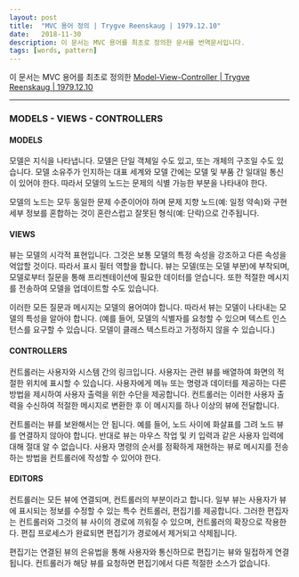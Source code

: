 ```yaml
---
layout: post
title:  "MVC 용어 정의 | Trygve Reenskaug | 1979.12.10"
date:   2018-11-30
description: 이 문서는 MVC 용어를 최초로 정의한 문서를 번역문서입니다.
tags: [words, pattern]
---
```


이 문서는 MVC 용어를 최초로 정의한 [Model-View-Controller | Trygve Reenskaug | 1979.12.10](http://heim.ifi.uio.no/~trygver/2007/MVC_Originals.pdf)

---

### MODELS - VIEWS - CONTROLLERS
#### MODELS
모델은 지식을 나타냅니다. 모델은 단일 객체일 수도 있고, 또는 개체의 구조일 수도 있습니다. 
모델 소유주가 인지하는 대표 세계와 모델 간에는 모델 및 부품 간 일대일 통신이 있어야 한다.
따라서 모델의 노드는 문제의 식별 가능한 부분을 나타내야 한다.

모델의 노드는 모두 동일한 문제 수준이어야 하며 문제 지향 노드(예: 일정 약속)와 구현 세부 정보를 혼합하는 것이 혼란스럽고 잘못된 형식(예: 단락)으로 간주됩니다.

#### VIEWS
뷰는 모델의 시각적 표현입니다. 그것은 보통 모델의 특정 속성을 강조하고 다른 속성을 억압할 것이다. 따라서 표시 필터 역할을 합니다.
뷰는 모델(또는 모델 부분)에 부착되며, 모델로부터 질문을 통해 프리젠테이션에 필요한 데이터를 얻습니다. 또한 적절한 메시지를 전송하여 모델을 업데이트할 수도 있습니다.

이러한 모든 질문과 메시지는 모델의 용어여야 합니다. 따라서 뷰는 모델이 나타내는 모델의 특성을 알아야 합니다.
(예를 들어, 모델의 식별자를 요청할 수 있으며 텍스트 인스턴스를 요구할 수 있습니다. 모델이 클래스 텍스트라고 가정하지 않을 수 있습니다.)

#### CONTROLLERS
컨트롤러는 사용자와 시스템 간의 링크입니다. 사용자는 관련 뷰를 배열하여 화면의 적절한 위치에 표시할 수 있습니다. 사용자에게 메뉴 또는 명령과 데이터를 제공하는 다른 방법을 제시하여 사용자 출력을 위한 수단을 제공합니다. 컨트롤러는 이러한 사용자 출력을 수신하여 적절한 메시지로 변환한 후 이 메시지를 하나 이상의 뷰에 전달합니다.

컨트롤러는 뷰를 보완해서는 안 됩니다. 예를 들어, 노드 사이에 화살표를 그려 노드 뷰를 연결하지 않아야 합니다.
반대로 뷰는 마우스 작업 및 키 입력과 같은 사용자 입력에 대해 절대 알 수 없습니다. 사용자 명령의 순서를 정확하게 재현하는 뷰로 메시지를 전송하는 방법을 컨트롤러에 작성할 수 있어야 한다.

#### EDITORS
컨트롤러는 모든 뷰에 연결되며, 컨트롤러의 부분이라고 합니다. 일부 뷰는 사용자가 뷰에 표시되는 정보를 수정할 수 있는 특수 컨트롤러, 편집기를 제공합니다. 그러한 편집자는 컨트롤러와 그것의 뷰 사이의 경로에 끼워질 수 있으며, 컨트롤러의 확장으로 작용한다. 편집 프로세스가 완료되면 편집기가 경로에서 제거되고 삭제됩니다.

편집기는 연결된 뷰의 은유법을 통해 사용자와 통신하므로 편집기는 뷰와 밀접하게 연결됩니다. 컨트롤러가 해당 뷰를 요청하면 편집기에서 다른 적절한 소스가 없습니다.